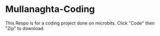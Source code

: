 # Mullanaghta-Coding
This Respo is for a coding project done on microbits.
Click "Code" then "Zip" to download.
